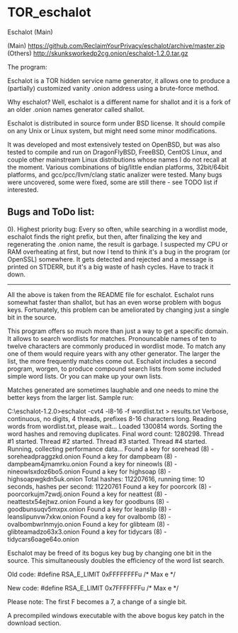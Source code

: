# TOR_eschalot

Eschalot (Main)

(Main)    https://github.com/ReclaimYourPrivacy/eschalot/archive/master.zip
(Others)  http://skunksworkedp2cg.onion/eschalot-1.2.0.tar.gz

The program:

Eschalot is a TOR hidden service name generator, it allows one to produce a (partially) customized vanity .onion address using a brute-force method.

Why eschalot? Well, eschalot is a different name for shallot and it is a fork of an older .onion names generator called shallot.

Eschalot is distributed in source form under BSD license. It should compile on any Unix or Linux system, but might need some minor modifications.

It was developed and most extensively tested on OpenBSD, but was also tested to compile and run on DragonFlyBSD, FreeBSD, CentOS Linux, and couple other mainstream Linux distributions whose names I do not recall at the moment. Various combinations of big/little endian platforms, 32bit/64bit platforms, and gcc/pcc/llvm/clang static analizer were tested. Many bugs were uncovered, some were fixed, some are still there - see TODO list if interested.

Bugs and ToDo list:
-------------------

0). Highest priority bug:
Every so often, while searching in a wordlist mode, eschalot finds the right prefix, but then, after finalizing the key and regenerating the .onion name, the result is garbage. I suspected my CPU or RAM overheating at first, but now I tend to think it's a bug in the program (or OpenSSL) somewhere. It gets detected and rejected and a message is printed on STDERR, but it's a big waste of hash cycles. Have to track it down.

-------------------

All the above is taken from the README file for eschalot. Eschalot runs somewhat faster than shallot, but has an even worse problem with bogus keys. Fortunately, this problem can be ameliorated by changing just a single bit in the source.

This program offers so much more than just a way to get a specific domain. It allows to search wordlists for matches. Pronouncable names of ten to twelve characters are commonly produced in wordlist mode. To match any one of them would require years with any other generator. The larger the list, the more frequently matches come out. Eschalot includes a second program, worgen, to produce compound search lists from some included simple word lists. Or you can make up your own lists.

Matches generated are sometimes laughable and one needs to mine the better keys from the larger list.
Sample run:

C:\eschalot-1.2.0>eschalot -cvt4 -l8-16 -f wordlist.txt > results.txt
Verbose, continuous, no digits, 4 threads, prefixes 8-16 characters long.
Reading words from wordlist.txt, please wait...
Loaded 1300814 words.
Sorting the word hashes and removing duplicates.
Final word count: 1280298.
Thread #1 started.
Thread #2 started.
Thread #3 started.
Thread #4 started.
Running, collecting performance data...
Found a key for sorehead (8) - soreheadpraggzkd.onion
Found a key for dampbeam (8) - dampbeam4jmamrku.onion
Found a key for nineowls (8) - nineowlsxdoz6bo5.onion
Found a key for highsoap (8) - highsoapwgkdn5uk.onion
Total hashes: 112207616, running time: 10 seconds, hashes per second: 11220761
Found a key for poorcork (8) - poorcorkujm7zwdj.onion
Found a key for neattest (8) - neattestx54ejtwz.onion
Found a key for goodbuns (8) - goodbunsuqv5mxpx.onion
Found a key for leanslip (8) - leanslipunvw7xkw.onion
Found a key for ovalbomb (8) - ovalbombwrlnmyjo.onion
Found a key for glibteam (8) - glibteamadzo63x3.onion
Found a key for tidycars (8) - tidycars6oage64o.onion

Eschalot may be freed of its bogus key bug by changing one bit in the source. This simultaneously doubles the efficiency of the word list search.

Old code:
#define RSA_E_LIMIT 0xFFFFFFFFu /* Max e */

New code:
#define RSA_E_LIMIT 0x7FFFFFFFu /* Max e */

Please note: The first F becomes a 7, a change of a single bit.

A precompiled windows executable with the above bogus key patch in the download section.

